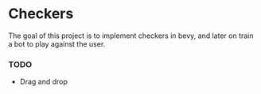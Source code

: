# Checkers

The goal of this project is to implement checkers in bevy, and later on train a bot to play against the user.

### TODO
* Drag and drop
